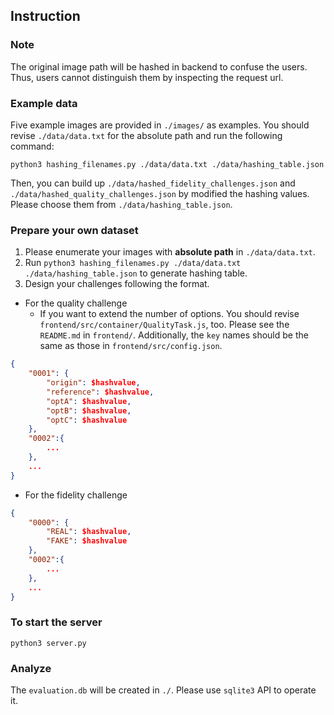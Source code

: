 ## Instruction
### Note
The original image path will be hashed in backend to confuse the users. Thus, users cannot distinguish them by inspecting the request url.
### Example data
Five example images are provided in `./images/` as examples. You should revise `./data/data.txt` for the absolute path and run the following command:
```
python3 hashing_filenames.py ./data/data.txt ./data/hashing_table.json
```
Then, you can build up `./data/hashed_fidelity_challenges.json` and `./data/hashed_quality_challenges.json` by modified the hashing values. Please choose them from `./data/hashing_table.json`.
### Prepare your own dataset
1. Please enumerate your images with **absolute path** in `./data/data.txt`.
2. Run `python3 hashing_filenames.py ./data/data.txt ./data/hashing_table.json` to generate hashing table.
3. Design your challenges following the format.
* For the quality challenge
    * If you want to extend the number of options. You should revise `frontend/src/container/QualityTask.js`, too. Please see the `README.md` in `frontend/`. Additionally, the `key` names should be the same as those in `frontend/src/config.json`.
```json
{
	"0001": {
		"origin": $hashvalue,
		"reference": $hashvalue,
		"optA": $hashvalue,
		"optB": $hashvalue,
		"optC": $hashvalue
	},
    "0002":{
        ...
    },
    ...
}
```
* For the fidelity challenge
```json
{
	"0000": {
		"REAL": $hashvalue,
		"FAKE": $hashvalue
	},
	"0002":{
        ...
    },
    ...
}
```
### To start the server
```
python3 server.py
```
### Analyze
The `evaluation.db` will be created in `./`. Please use `sqlite3` API to operate it.
